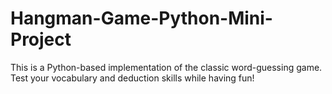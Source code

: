 # Hangman-Game-Python-Mini-Project
This is a Python-based implementation of the classic word-guessing game. Test your vocabulary and deduction skills while having fun!
